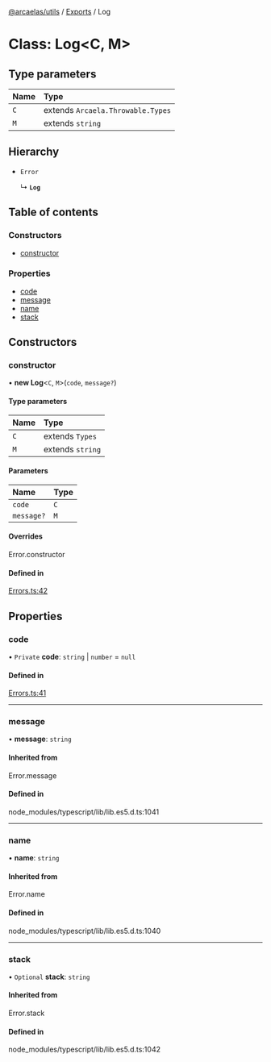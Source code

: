[@arcaelas/utils](../README.md) / [Exports](../modules.md) / Log

# Class: Log<C, M\>

## Type parameters

| Name | Type |
| :------ | :------ |
| `C` | extends `Arcaela.Throwable.Types` |
| `M` | extends `string` |

## Hierarchy

- `Error`

  ↳ **`Log`**

## Table of contents

### Constructors

- [constructor](Log.md#constructor)

### Properties

- [code](Log.md#code)
- [message](Log.md#message)
- [name](Log.md#name)
- [stack](Log.md#stack)

## Constructors

### constructor

• **new Log**<`C`, `M`\>(`code`, `message?`)

#### Type parameters

| Name | Type |
| :------ | :------ |
| `C` | extends `Types` |
| `M` | extends `string` |

#### Parameters

| Name | Type |
| :------ | :------ |
| `code` | `C` |
| `message?` | `M` |

#### Overrides

Error.constructor

#### Defined in

[Errors.ts:42](https://github.com/arcaelas/utils/blob/85dff74/Errors.ts#L42)

## Properties

### code

• `Private` **code**: `string` \| `number` = `null`

#### Defined in

[Errors.ts:41](https://github.com/arcaelas/utils/blob/85dff74/Errors.ts#L41)

___

### message

• **message**: `string`

#### Inherited from

Error.message

#### Defined in

node_modules/typescript/lib/lib.es5.d.ts:1041

___

### name

• **name**: `string`

#### Inherited from

Error.name

#### Defined in

node_modules/typescript/lib/lib.es5.d.ts:1040

___

### stack

• `Optional` **stack**: `string`

#### Inherited from

Error.stack

#### Defined in

node_modules/typescript/lib/lib.es5.d.ts:1042
